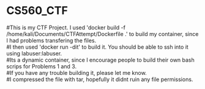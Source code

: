 # CS560_CTF
#This is my CTF Project. I used 'docker build -f /home/kali/Documents/CTFAttempt/Dockerfile .' to build my container, since I had problems transfering the files.<br>
#I then used 'docker run -dit' to build it. You should be able to ssh into it using labuser:labuser. <br>
#Its a dynamic container, since I encourage people to build their own bash scrips for Problems 1 and 3. <br>
#If you have any trouble building it, please let me know.<br>
#I compressed the file with tar, hopefully it didnt ruin any file permissions.
